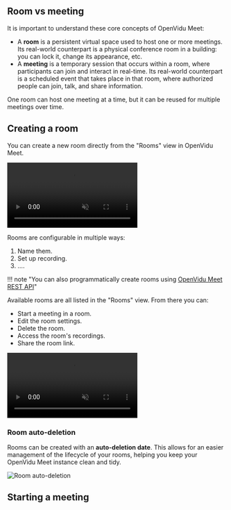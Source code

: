 ## Room vs meeting

It is important to understand these core concepts of OpenVidu Meet:

- A **room** is a persistent virtual space used to host one or more meetings. Its real-world counterpart is a physical conference room in a building: you can lock it, change its appearance, etc.
- A **meeting** is a temporary session that occurs within a room, where participants can join and interact in real-time. Its real-world counterpart is a scheduled event that takes place in that room, where authorized people can join, talk, and share information.

One room can host one meeting at a time, but it can be reused for multiple meetings over time.

## Creating a room

You can create a new room directly from the "Rooms" view in OpenVidu Meet.

<video class="round-corners" src="../../../assets/videos/meet/meet-rooms-dark.mp4#only-dark" defer muted playsinline autoplay loop async></video>

Rooms are configurable in multiple ways:

1. Name them.
2. Set up recording.
3. ....

!!! note "You can also programmatically create rooms using [OpenVidu Meet REST API](../embedded/reference/rest.md)"

Available rooms are all listed in the "Rooms" view. From there you can:

- Start a meeting in a room.
- Edit the room settings.
- Delete the room.
- Access the room's recordings.
- Share the room link.

<video class="round-corners" src="../../../assets/videos/meet/room-actions.mp4" defer muted playsinline autoplay loop async></video>

### Room auto-deletion

Rooms can be created with an **auto-deletion date**. This allows for an easier management of the lifecycle of your rooms, helping you keep your OpenVidu Meet instance clean and tidy.

![Room auto-deletion](../../../assets/images/meet/rooms-and-meetings/room-auto-deletion.png)

## Starting a meeting

